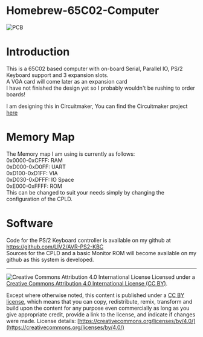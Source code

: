 # Homebrew-65C02-Computer

![PCB](https://raw.githubusercontent.com/LIV2/Homebrew-65C02-Computer/master/images/pcb.PNG)

# Introduction
This is a 65C02 based computer with on-board Serial, Parallel IO, PS/2 Keyboard support and 3 expansion slots.  
A VGA card will come later as an expansion card  
I have not finished the design yet so I probably wouldn't be rushing to order boards!  

I am designing this in Circuitmaker, You can find the Circuitmaker project [here](https://circuitmaker.com/Projects/Details/Matt-Harlum/6502-SBC)  

# Memory Map
The Memory map I am using is currently as follows:  
0x0000-0xCFFF: RAM  
0xD000-0xD0FF: UART  
0xD100-0xD1FF: VIA  
0xD030-0xDFFF: IO Space  
0xE000-0xFFFF: ROM  
This can be changed to suit your needs simply by changing the configuration of the CPLD.  

# Software
Code for the PS/2 Keyboard controller is available on my github at https://github.com/LIV2/AVR-PS2-KBC  
Sources for the CPLD and a basic Monitor ROM will become available on my github as this system is developed.  

----
![Creative Commons Attribution 4.0 International License](https://github.com/creativecommons/cc-cert-core/blob/master/images/cc-by-88x31.png "CC BY")
Licensed under a [Creative Commons Attribution 4.0 International License (CC BY)](https://creativecommons.org/licenses/by/4.0/).

Except where otherwise noted, this content is published under a [CC BY license](https://creativecommons.org/licenses/by/4.0/), which means that you can copy, redistribute, remix, transform and build upon the content for any purpose even commercially as long as you give appropriate credit, provide a link to the license, and indicate if changes were made. License details: [https://creativecommons.org/licenses/by/4.0/](https://creativecommons.org/licenses/by/4.0/)
